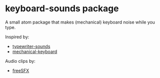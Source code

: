 # keyboard-sounds package

A small atom package that makes (mechanical) keyboard noise while you type.

Inspired by:
* [typewriter-sounds](https://github.com/surdu/typewriter-sounds)
* [mechanical-keyboard](https://github.com/remanc/mechanical-keyboard)

Audio clips by:
* [freeSFX](http://www.freesfx.co.uk)
